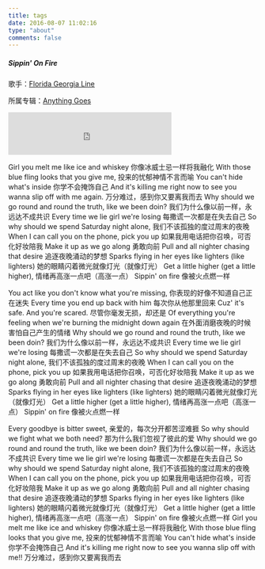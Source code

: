 ```yaml
---
title: tags
date: 2016-08-07 11:02:16
type: "about"
comments: false
---
```


##### Sippin' On Fire 

歌手：[Florida Georgia Line](http://music.163.com/album?id=3017108)

所属专辑：[Anything Goes](http://music.163.com/artist?id=181011)

<iframe frameborder="no" border="0" marginwidth="0" marginheight="0" width=330 height=86 src="http://music.163.com/outchain/player?type=2&id=29460513&auto=1&height=66"></iframe>

Girl you melt me like ice and whiskey
你像冰威士忌一样将我融化
With those blue fling looks that you give me,
投来的忧郁神情不言而喻
You can't hide what's inside
你学不会掩饰自己
And it's killing me right now to see you wanna slip off with me again.
万分难过，感到你又要离我而去
Why should we go round and round the truth, like we been doin?
我们为什么像以前一样，永远达不成共识
Every time we lie girl we're losing
每撒谎一次都是在失去自己
So why should we spend Saturday night alone,
我们不该孤独的度过周末的夜晚
When I can call you on the phone, pick you up
如果我用电话把你召唤，可否化好妆陪我
Make it up as we go along
勇敢向前
Pull and all nighter chasing that desire
追逐夜晚涌动的梦想
Sparks flying in her eyes like lighters (like lighters)
她的眼睛闪着微光就像灯光（就像灯光）
Get a little higher (get a little higher),
情绪再高涨一点吧（高涨一点）
Sippin' on fire
像被火点燃一样

You act like you don't know what you're missing,
你表现的好像不知道自己正在迷失
Every time you end up back with him
每次你从他那里回来
Cuz' it's safe. And you're scared.
尽管你毫发无损，却还是
Of everything you're feeling when we're burning the midnight down again
在外面消磨夜晚的时候害怕自己产生的情绪
Why should we go round and round the truth, like we been doin?
我们为什么像以前一样，永远达不成共识
Every time we lie girl we're losing
每撒谎一次都是在失去自己
So why should we spend Saturday night alone,
我们不该孤独的度过周末的夜晚
When I can call you on the phone, pick you up
如果我用电话把你召唤，可否化好妆陪我
Make it up as we go along
勇敢向前
Pull and all nighter chasing that desire
追逐夜晚涌动的梦想
Sparks flying in her eyes like lighters (like lighters)
她的眼睛闪着微光就像灯光（就像灯光）
Get a little higher (get a little higher),
情绪再高涨一点吧（高涨一点）
Sippin' on fire
像被火点燃一样

Every goodbye is bitter sweet,
亲爱的，每次分开都苦涩难捱
So why should we fight what we both need?
那为什么我们忽视了彼此的爱
Why should we go round and round the truth, like we been doin?
我们为什么像以前一样，永远达不成共识
Every time we lie girl we're losing
每撒谎一次都是在失去自己
So why should we spend Saturday night alone,
我们不该孤独的度过周末的夜晚
When I can call you on the phone, pick you up
如果我用电话把你召唤，可否化好妆陪我
Make it up as we go along
勇敢向前
Pull and all nighter chasing that desire
追逐夜晚涌动的梦想
Sparks flying in her eyes like lighters (like lighters)
她的眼睛闪着微光就像灯光（就像灯光）
Get a little higher (get a little higher),
情绪再高涨一点吧（高涨一点）
Sippin' on fire
像被火点燃一样
Girl you melt me like ice and whiskey
你像冰威士忌一样将我融化
With those blue fling looks that you give me,
投来的忧郁神情不言而喻
You can't hide what's inside
你学不会掩饰自己
And it's killing me right now to see you wanna slip off with me!!
万分难过，感到你又要离我而去